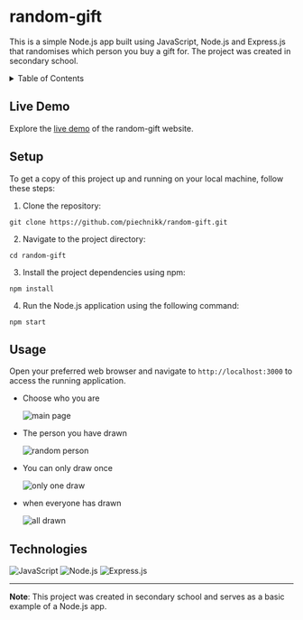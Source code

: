 # random-gift
This is a simple Node.js app built using JavaScript, Node.js and Express.js that randomises which person you buy a gift for. The project was created in secondary school.

<details>
  <summary>Table of Contents</summary>
  <ul>
    <li><a href="#live-demo">Live Demo</a></li>
    <li><a href="#getting-started">Getting Started</a></li>
    <li><a href="#usage">Usage</a></li>
    <li><a href="#build-with">Build With</a></li>
  </ul>
</details>

## Live Demo

Explore the [live demo](http://random-gift.piechnik.ct8.pl/) of the random-gift website.

## Setup

To get a copy of this project up and running on your local machine, follow these steps:

1. Clone the repository: 
```
git clone https://github.com/piechnikk/random-gift.git
```
2. Navigate to the project directory: 
```
cd random-gift
```
3. Install the project dependencies using npm:
```
npm install
```
4. Run the Node.js application using the following command:
```
npm start
```

## Usage

Open your preferred web browser and navigate to `http://localhost:3000` to access the running application.

- Choose who you are

  ![main page](https://github.com/piechnikk/random-gift/assets/51060535/e56e5e26-6f98-4ae2-bd99-b8cf8025e163)

- The person you have drawn

  ![random person](https://github.com/piechnikk/random-gift/assets/51060535/71a6ee20-26b4-4023-b03d-c3cbc870118b)

- You can only draw once

  ![only one draw](https://github.com/piechnikk/random-gift/assets/51060535/e07a9964-8f9c-434b-90c2-5b6a1015b6ed)

- when everyone has drawn

  ![all drawn](https://github.com/piechnikk/random-gift/assets/51060535/e0810937-a63c-4dc0-9486-018d25d2b8b1)


## Technologies

<div>
    <img src="https://img.shields.io/badge/JavaScript-323330?style=for-the-badge&logo=javascript&logoColor=F7DF1E" alt="JavaScript"> 
    <img src="https://img.shields.io/badge/Node%20js-339933?style=for-the-badge&logo=nodedotjs&logoColor=white" alt="Node.js">
    <img src="https://img.shields.io/badge/Express%20js-000000?style=for-the-badge&logo=express&logoColor=white" alt="Express.js">
</div>

---

**Note**: This project was created in secondary school and serves as a basic example of a Node.js app.

